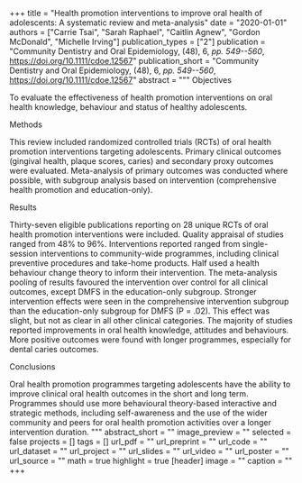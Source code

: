 +++
title = "Health promotion interventions to improve oral health of adolescents: A systematic review and meta-analysis"
date = "2020-01-01"
authors = ["Carrie Tsai", "Sarah Raphael", "Caitlin Agnew", "Gordon McDonald", "Michelle Irving"]
publication_types = ["2"]
publication = "Community Dentistry and Oral Epidemiology, (48), 6, _pp. 549--560_, https://doi.org/10.1111/cdoe.12567"
publication_short = "Community Dentistry and Oral Epidemiology, (48), 6, _pp. 549--560_, https://doi.org/10.1111/cdoe.12567"
abstract = """
Objectives

To evaluate the effectiveness of health promotion interventions on oral health knowledge, behaviour and status of healthy adolescents.

Methods

This review included randomized controlled trials (RCTs) of oral health promotion interventions targeting adolescents. Primary clinical outcomes (gingival health, plaque scores, caries) and secondary proxy outcomes were evaluated. Meta-analysis of primary outcomes was conducted where possible, with subgroup analysis based on intervention (comprehensive health promotion and education-only).

Results

Thirty-seven eligible publications reporting on 28 unique RCTs of oral health promotion interventions were included. Quality appraisal of studies ranged from 48% to 96%. Interventions reported ranged from single-session interventions to community-wide programmes, including clinical preventive procedures and take-home products. Half used a health behaviour change theory to inform their intervention. The meta-analysis pooling of results favoured the intervention over control for all clinical outcomes, except DMFS in the education-only subgroup. Stronger intervention effects were seen in the comprehensive intervention subgroup than the education-only subgroup for DMFS (P = .02). This effect was slight, but not as clear in all other clinical categories. The majority of studies reported improvements in oral health knowledge, attitudes and behaviours. More positive outcomes were found with longer programmes, especially for dental caries outcomes.

Conclusions

Oral health promotion programmes targeting adolescents have the ability to improve clinical oral health outcomes in the short and long term. Programmes should use more behavioural theory-based interactive and strategic methods, including self-awareness and the use of the wider community and peers for oral health promotion activities over a longer intervention duration.
"""
abstract_short = ""
image_preview = ""
selected = false
projects = []
tags = []
url_pdf = ""
url_preprint = ""
url_code = ""
url_dataset = ""
url_project = ""
url_slides = ""
url_video = ""
url_poster = ""
url_source = ""
math = true
highlight = true
[header]
image = ""
caption = ""
+++
